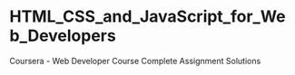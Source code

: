 # HTML_CSS_and_JavaScript_for_Web_Developers
Coursera - Web Developer Course Complete Assignment Solutions
